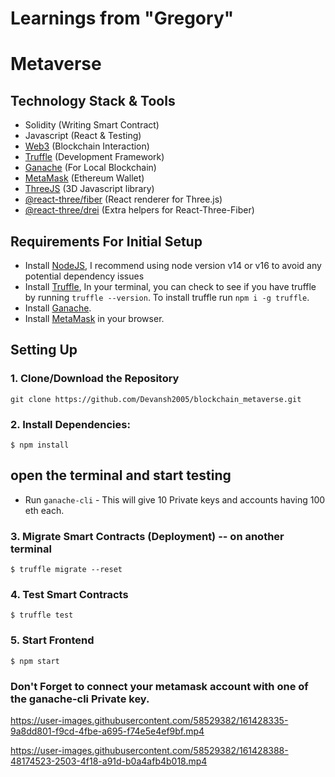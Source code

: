 # Learnings from "Gregory"

# Metaverse 

## Technology Stack & Tools

- Solidity (Writing Smart Contract)
- Javascript (React & Testing)
- [Web3](https://web3js.readthedocs.io/en/v1.5.2/) (Blockchain Interaction)
- [Truffle](https://www.trufflesuite.com/docs/truffle/overview) (Development Framework)
- [Ganache](https://www.trufflesuite.com/ganache) (For Local Blockchain)
- [MetaMask](https://metamask.io/) (Ethereum Wallet)
- [ThreeJS](https://threejs.org/docs/index.html) (3D Javascript library)
- [@react-three/fiber](https://docs.pmnd.rs/react-three-fiber/getting-started/introduction) (React renderer for Three.js)
- [@react-three/drei](https://docs.pmnd.rs/drei/introduction) (Extra helpers for React-Three-Fiber)

## Requirements For Initial Setup
- Install [NodeJS](https://nodejs.org/en/), I recommend using node version v14 or v16 to avoid any potential dependency issues
- Install [Truffle](https://www.trufflesuite.com/docs/truffle/overview), In your terminal, you can check to see if you have truffle by running `truffle --version`. To install truffle run `npm i -g truffle`.
- Install [Ganache](https://www.trufflesuite.com/ganache).
- Install [MetaMask](https://metamask.io/) in your browser.

## Setting Up
### 1. Clone/Download the Repository
`git clone https://github.com/Devansh2005/blockchain_metaverse.git`


### 2. Install Dependencies:
`$ npm install `

## open the terminal and start testing 

- Run `ganache-cli` - This will give 10 Private keys and accounts having 100 eth each.


### 3. Migrate Smart Contracts (Deployment) -- on another terminal
`$ truffle migrate --reset`

### 4. Test Smart Contracts
`$ truffle test`

### 5. Start Frontend
`$ npm start`

### Don't Forget to connect your metamask account with one of the ganache-cli Private key. 


https://user-images.githubusercontent.com/58529382/161428335-9a8dd801-f9cd-4fbe-a695-f74e5e4ef9bf.mp4




https://user-images.githubusercontent.com/58529382/161428388-48174523-2503-4f18-a91d-b0a4afb4b018.mp4

